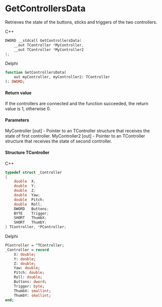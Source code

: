 ﻿# GetControllersData
Retrieves the state of the buttons, sticks and triggers of the two controllers.

С++
```c
DWORD __stdcall GetControllersData(
	__out TController *MyController,
	__out TController *MyController2
);
```

Delphi
```pascal
function GetControllersData(
	out myController, myController2: TController
): DWORD;
```

#### Return value
If the controllers are connected and the function succeeded, the return value is 1, otherwise 0.

#### Parameters
MyController [out] - Pointer to an TController structure that receives the state of first controller.
MyController2 [out] - Pointer to an TController structure that receives the state of second controller.

#### Structure TController
C++
```c
typedef struct _Controller
{
	double	X;
	double	Y;
	double	Z;
	double	Yaw;
	double	Pitch;
	double	Roll;
	DWORD	Buttons;
	BYTE	Trigger;
	SHORT	ThumbX;
	SHORT	ThumbY;
} TController, *PController;
```

Delphi
```pascal
PController = ^TController;
_Controller = record
	X: double;
    Y: double;
    Z: double;
    Yaw: double;
    Pitch: double;
    Roll: double;
    Buttons: dword;
    Trigger: byte;
    ThumbX: smallint;
    ThumbY: smallint;
end;
```
